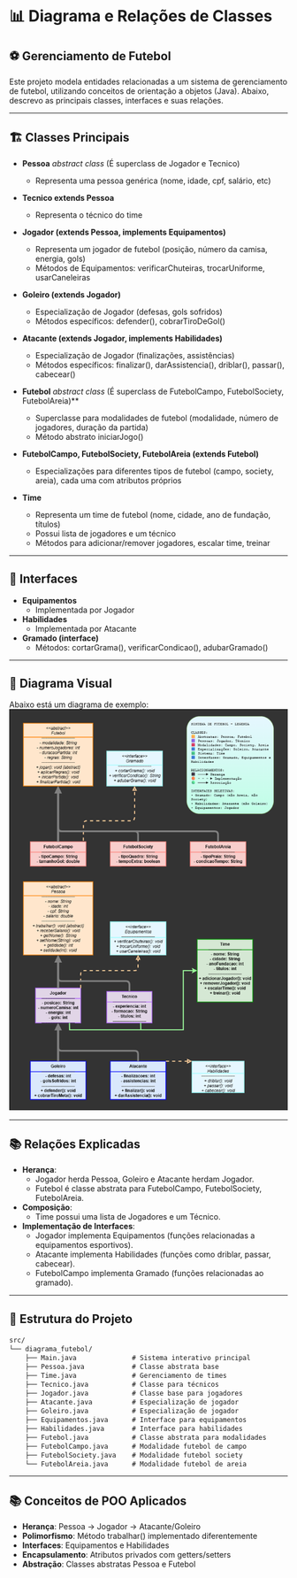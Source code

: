 #  📊 Diagrama e Relações de Classes 
## ⚽ Gerenciamento de Futebol

Este projeto modela entidades relacionadas a um sistema de gerenciamento de futebol, utilizando conceitos de orientação a objetos (Java). Abaixo, descrevo as principais classes, interfaces e suas relações.
 ***
##  🏗️ Classes Principais

- **Pessoa**  *abstract class* (É superclass de Jogador e Tecnico)
  - Representa uma pessoa genérica (nome, idade, cpf, salário, etc)
 
- **Tecnico extends Pessoa**
  - Representa o técnico do time
  
- **Jogador (extends Pessoa, implements Equipamentos)**
  - Representa um jogador de futebol (posição, número da camisa, energia, gols)
  - Métodos de Equipamentos: verificarChuteiras, trocarUniforme, usarCaneleiras
   
- **Goleiro (extends Jogador)**
  - Especialização de Jogador (defesas, gols sofridos)
  - Métodos específicos: defender(), cobrarTiroDeGol()
   
- **Atacante (extends Jogador, implements Habilidades)**
  - Especialização de Jogador (finalizações, assistências)
  - Métodos específicos: finalizar(), darAssistencia(), driblar(), passar(), cabecear()
  
- **Futebol**  *abstract class*  (É superclass de FutebolCampo, FutebolSociety, FutebolAreia)**
  - Superclasse para modalidades de futebol (modalidade, número de jogadores, duração da partida)
  - Método abstrato iniciarJogo()
  
- **FutebolCampo, FutebolSociety, FutebolAreia (extends Futebol)**
  - Especializações para diferentes tipos de futebol (campo, society, areia), cada uma com atributos próprios
    
- **Time**
  - Representa um time de futebol (nome, cidade, ano de fundação, títulos)
  - Possui lista de jogadores e um técnico
  - Métodos para adicionar/remover jogadores, escalar time, treinar

 ***
## 🎯 Interfaces

- **Equipamentos**
  - Implementada por Jogador
- **Habilidades**
  - Implementada por Atacante
- **Gramado (interface)**
  - Métodos: cortarGrama(), verificarCondicao(), adubarGramado()
 ***
## 📱 Diagrama Visual

Abaixo está um diagrama de exemplo:
![Diagrama do Gerenciamento de Futebol](dia.png)

 ***
## 📚 Relações Explicadas

- **Herança**:
  - Jogador herda Pessoa, Goleiro e Atacante herdam Jogador.
  - Futebol é classe abstrata para FutebolCampo, FutebolSociety, FutebolAreia.
- **Composição**:
  - Time possui uma lista de Jogadores e um Técnico.
- **Implementação de Interfaces**:
  - Jogador implementa Equipamentos (funções relacionadas a equipamentos esportivos).
  - Atacante implementa Habilidades (funções como driblar, passar, cabecear).
  - FutebolCampo implementa Gramado (funções relacionadas ao gramado).

 ***
## 📁 Estrutura do Projeto

```
src/
└── diagrama_futebol/
    ├── Main.java              # Sistema interativo principal
    ├── Pessoa.java            # Classe abstrata base
    ├── Time.java              # Gerenciamento de times
    ├── Tecnico.java           # Classe para técnicos
    ├── Jogador.java           # Classe base para jogadores
    ├── Atacante.java          # Especialização de jogador
    ├── Goleiro.java           # Especialização de jogador
    ├── Equipamentos.java      # Interface para equipamentos
    ├── Habilidades.java       # Interface para habilidades
    ├── Futebol.java           # Classe abstrata para modalidades
    ├── FutebolCampo.java      # Modalidade futebol de campo
    ├── FutebolSociety.java    # Modalidade futebol society
    └── FutebolAreia.java      # Modalidade futebol de areia
```
 ***
## 📚 Conceitos de POO Aplicados

- **Herança**: Pessoa → Jogador → Atacante/Goleiro
- **Polimorfismo**: Método trabalhar() implementado diferentemente
- **Interfaces**: Equipamentos e Habilidades
- **Encapsulamento**: Atributos privados com getters/setters
- **Abstração**: Classes abstratas Pessoa e Futebol
